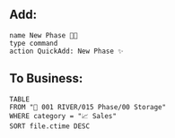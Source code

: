## Add:
```button
name New Phase 👨‍💻
type command
action QuickAdd: New Phase ✨
```
## To Business:
```dataview
TABLE
FROM "🌊 001 RIVER/015 Phase/00 Storage"
WHERE category = "📈 Sales"
SORT file.ctime DESC
```
